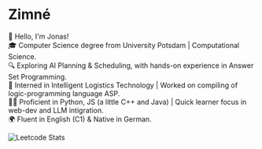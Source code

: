 # Zimné
👋 Hello, I'm Jonas!<br />
🎓 Computer Science degree from University Potsdam | Computational Science. <br />
🔍 Exploring AI Planning & Scheduling, with hands-on experience in Answer Set Programming. <br />
💼 Interned in Intelligent Logistics Technology | Worked on compiling of logic-programming language ASP. <br />
👨‍💻 Proficient in Python, JS (a little C++ and Java) | Quick learner focus in web-dev and LLM intigration. <br />
🌍 Fluent in English (C1) & Native in German. <br />


![Leetcode Stats](https://leetcard.jacoblin.cool/ZimneJonas)

